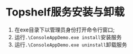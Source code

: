 ﻿# Topshelf服务安装与卸载
 1. 在exe目录下以管理员身份打开命令行窗口;
 2. 运行`.\ConsoleAppDemo.exe install`安装服务
 3. 运行`.\ConsoleAppDemo.exe uninstall`卸载服务
